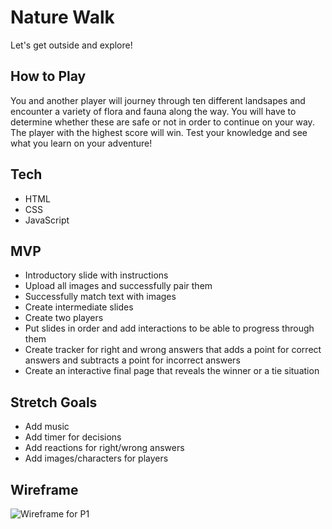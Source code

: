 # Nature Walk

Let's get outside and explore!

## How to Play
You and another player will journey through ten different landsapes and encounter a variety of flora and fauna along the way.  You will have to determine whether these are safe or not in order to continue on your way.  The player with the highest score will win.  Test your knowledge and see what you learn on your adventure!  

## Tech
- HTML
- CSS
- JavaScript 

## MVP
- Introductory slide with instructions
- Upload all images and successfully pair them
- Successfully match text with images
- Create intermediate slides
- Create two players 
- Put slides in order and add interactions to be able to progress through them
- Create tracker for right and wrong answers that adds a point for correct answers and subtracts a point for incorrect answers
- Create an interactive final page that reveals the winner or a tie situation

## Stretch Goals
- Add music
- Add timer for decisions 
- Add reactions for right/wrong answers
- Add images/characters for players

## Wireframe 
![Wireframe for P1](https://user-images.githubusercontent.com/82684778/118340713-c1f69e00-b4d9-11eb-984b-d9a6c1ab6fa1.JPG)

